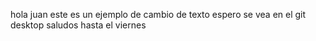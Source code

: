 hola juan
este es un ejemplo de cambio de texto
espero se vea en el git desktop
saludos
hasta el viernes